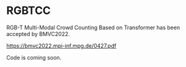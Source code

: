 # RGBTCC

RGB-T Multi-Modal Crowd Counting Based on Transformer
has been accepted by BMVC2022.

https://bmvc2022.mpi-inf.mpg.de/0427.pdf

Code is coming soon.
